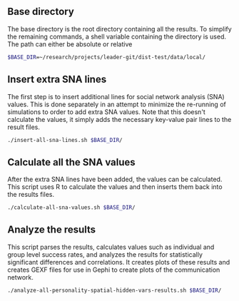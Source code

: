 ## Base directory
The base directory is the root directory containing all the results.  To simplify the remaining commands, a shell variable containing the directory is used.  The path can either be absolute or relative
```bash
$BASE_DIR=~/research/projects/leader-git/dist-test/data/local/
```

## Insert extra SNA lines
The first step is to insert additional lines for social network analysis (SNA) values.  This is done separately in an attempt to minimize the re-running of simulations to order to add extra SNA values.  Note that this doesn't calculate the values, it simply adds the necessary key-value pair lines to the result files.
```bash
./insert-all-sna-lines.sh $BASE_DIR/
```

## Calculate all the SNA values
After the extra SNA lines have been added, the values can be calculated.  This script uses R to calculate the values and then inserts them back into the results files.
```bash
./calculate-all-sna-values.sh $BASE_DIR/
```

## Analyze the results
This script parses the results, calculates values such as individual and group level success rates, and analyzes the results for statistically significant differences and correlations.  It creates plots of these results and creates GEXF files for use in Gephi to create plots of the communication network.
```bash
./analyze-all-personality-spatial-hidden-vars-results.sh $BASE_DIR/
```


